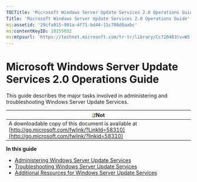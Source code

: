 ```yaml
---
TOCTitle: 'Microsoft Windows Server Update Services 2.0 Operations Guide'
Title: 'Microsoft Windows Server Update Services 2.0 Operations Guide'
ms:assetid: '29cfa815-991a-4f71-bd44-11c708d0aabc'
ms:contentKeyID: 18155032
ms:mtpsurl: 'https://technet.microsoft.com/tr-tr/library/Cc720483(v=WS.10)'
---
```


Microsoft Windows Server Update Services 2.0 Operations Guide
=============================================================

This guide describes the major tasks involved in administering and troubleshooting Windows Server Update Services.

| ![](images/Cc720483.note(WS.10).gif)Not                                                                              |
|---------------------------------------------------------------------------------------------------------------------------------------------------|
| A downloadable copy of this document is available at [http://go.microsoft.com/fwlink/?LinkId=58310](http://go.microsoft.com/fwlink/?linkid=58310) |

**In this guide**

-   [Administering Windows Server Update Services](https://technet.microsoft.com/89a56c89-a7df-4316-96a0-e8e342ecf4a8)
-   [Troubleshooting Windows Server Update Services](https://technet.microsoft.com/de75dec1-80d5-4c64-beff-89428aced855)
-   [Additional Resources for Windows Server Update Services](https://technet.microsoft.com/0700bf14-01b0-4d47-abae-e77345ca974f)
